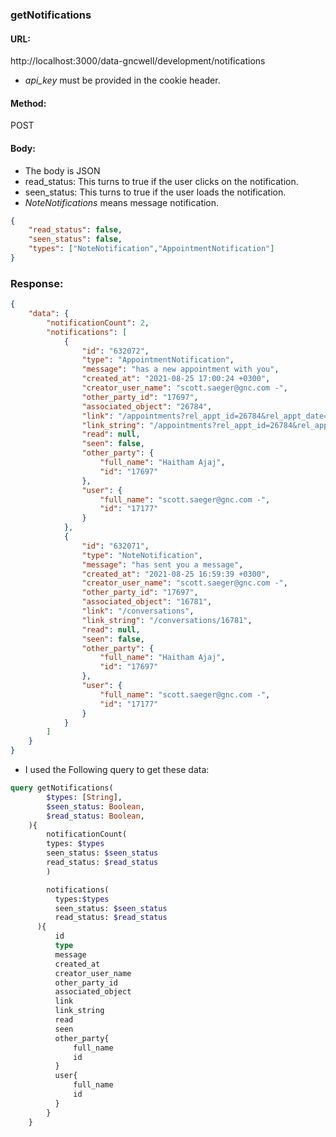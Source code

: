 ### getNotifications

#### URL:

http://localhost:3000/data-gncwell/development/notifications

- _api_key_ must be provided in the cookie header.

#### Method:

POST

#### Body:

- The body is JSON
- read_status: This turns to true if the user clicks on the notification.
- seen_status: This turns to true if the user loads the notification.
- _NoteNotifications_ means message notification.

```JSON
{
    "read_status": false,
    "seen_status": false,
    "types": ["NoteNotification","AppointmentNotification"]
}
```

### Response:

```JSON
{
    "data": {
        "notificationCount": 2,
        "notifications": [
            {
                "id": "632072",
                "type": "AppointmentNotification",
                "message": "has a new appointment with you",
                "created_at": "2021-08-25 17:00:24 +0300",
                "creator_user_name": "scott.saeger@gnc.com -",
                "other_party_id": "17697",
                "associated_object": "26784",
                "link": "/appointments?rel_appt_id=26784&rel_appt_date=2021-08-25 12:00:00 +0300",
                "link_string": "/appointments?rel_appt_id=26784&rel_appt_date=2021-08-25 12:00:00 +0300",
                "read": null,
                "seen": false,
                "other_party": {
                    "full_name": "Haitham Ajaj",
                    "id": "17697"
                },
                "user": {
                    "full_name": "scott.saeger@gnc.com -",
                    "id": "17177"
                }
            },
            {
                "id": "632071",
                "type": "NoteNotification",
                "message": "has sent you a message",
                "created_at": "2021-08-25 16:59:39 +0300",
                "creator_user_name": "scott.saeger@gnc.com -",
                "other_party_id": "17697",
                "associated_object": "16781",
                "link": "/conversations",
                "link_string": "/conversations/16781",
                "read": null,
                "seen": false,
                "other_party": {
                    "full_name": "Haitham Ajaj",
                    "id": "17697"
                },
                "user": {
                    "full_name": "scott.saeger@gnc.com -",
                    "id": "17177"
                }
            }
        ]
    }
}
```

- I used the Following query to get these data:

```GraphQL
query getNotifications(
        $types: [String],
        $seen_status: Boolean,
        $read_status: Boolean,
    ){
        notificationCount(
        types: $types
        seen_status: $seen_status
        read_status: $read_status
        )

        notifications(
          types:$types
          seen_status: $seen_status
          read_status: $read_status
      ){
          id
          type
          message
          created_at
          creator_user_name
          other_party_id
          associated_object
          link
          link_string
          read
          seen
          other_party{
              full_name
              id
          }
          user{
              full_name
              id
          }
        }
    }
```
